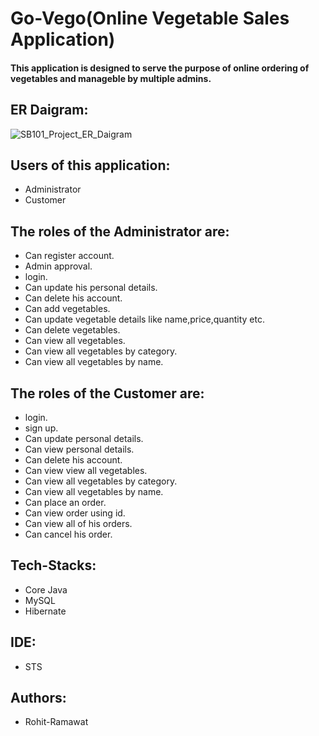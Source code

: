 # Go-Vego(Online Vegetable Sales Application) 
#### This application is designed to serve the purpose of online ordering of vegetables and manageble by multiple admins.
## ER Daigram: 
![SB101_Project_ER_Daigram](https://user-images.githubusercontent.com/119414002/237061821-11c0ade6-1c42-4364-a68c-fac5974219cb.png)

## Users of this application: 
- Administrator 
- Customer
## The roles of the Administrator are:
- Can register account.
- Admin approval.
- login. 
- Can update his personal details.
- Can delete his account.
- Can add vegetables.
- Can update vegetable details like name,price,quantity etc.
- Can delete vegetables.
- Can view all vegetables.
- Can view all vegetables by category.
- Can view all vegetables by name.

## The roles of the Customer are:
- login.
- sign up.
- Can update personal details.
- Can view personal details.
- Can delete his account.
- Can view view all vegetables.
- Can view all vegetables by category.
- Can view all vegetables by name.
- Can place an order.
- Can view order using id.
- Can view all of his orders.
- Can cancel his order.

## Tech-Stacks:
- Core Java
- MySQL
- Hibernate
## IDE:
- STS
## Authors:
- Rohit-Ramawat
